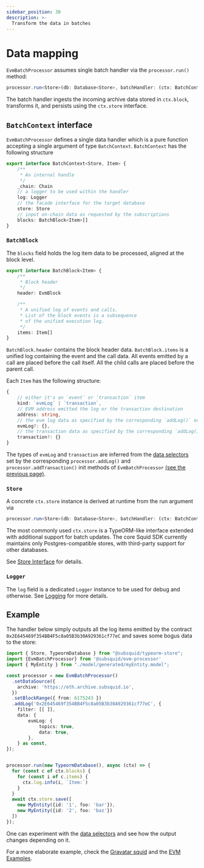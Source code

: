 ```yaml
---
sidebar_position: 30
description: >-
  Transform the data in batches
---
```


# Data mapping


`EvmBatchProcessor` assumes single batch handler via the `processor.run()` method: 
```ts
processor.run<Store>(db: Database<Store>, batchHandler: (ctx: BatchContext<Store>) => Promise<void>)
```

The batch handler ingests the incoming archive data stored in `ctx.block`, transforms it, and persists using the `ctx.store` interface. 

## `BatchContext` interface

`EvmBatchProcessor` defines a single data handler which is a pure function accepting a single argument of type `BatchContext`. `BatchContext` has the following structure

```ts title="src/types/support.ts"
export interface BatchContext<Store, Item> {
    /**
     * An internal handle
     */
    _chain: Chain
    // a logger to be used within the handler
    log: Logger
    // the facade interface for the target database
    store: Store
    // input on-chain data as requested by the subscriptions
    blocks: BatchBlock<Item>[]
}
```

### `BatchBlock`

The `blocks` field holds the log item data to be processed, aligned at the block level.
```ts
export interface BatchBlock<Item> {
    /**
     * Block header
     */
    header: EvmBlock

    /**
     * A unified log of events and calls.
     * List of the block events is a subsequence 
     * of the unified execution log.
     */
    items: Item[]
}
```

`BatchBlock.header` contains the block header data. `BatchBlock.items` is a unified log containing the event and the call data.
All events emitted by a call are placed before the call itself. All the child calls are placed before the parent call.

Each `Item` has the following structure:
```ts
{ 
    // either it's an `event` or `transaction` item
    kind: `evmLog` | `transaction`,
    // EVM address emitted the log or the transaction destination
    address: string, 
    // the evm log data as specified by the corresponding `addLog()` or `addTransaction()` data selectors
    evmLog?: {},
    // the transaction data as specified by the corresponding `addLog()` or `addTransaction()` data selectors
    transaction?: {}
}
```

The types of `evmLog` and `transaction` are inferred from the [data selectors](/develop-a-squid/evm-processor/configuration/#data-selectors) set by the corresponding `processor.addLog()` and `processor.addTransaction()` init methods of `EvmBatchProcessor` [(see the previous page)](/develop-a-squid/evm-processor/configuration).


### `Store`

A concrete `ctx.store` instance is derived at runtime from the run argument via 

```ts
processor.run<Store>(db: Database<Store>, batchHandler: (ctx: BatchContext<Store>) => Promise<void>)
``` 
The most commonly used `ctx.store` is a TypeORM-like interface extended with additional support for batch updates. The core Squid SDK currently maintains only Postgres-compatible stores, with third-party support for other databases.

See [Store Interface](/develop-a-squid/substrate-processor/store-interface) for details.

### `Logger`

The `log` field is a dedicated `Logger` instance to be used for debug and otherwise. See [Logging](/develop-a-squid/logging) for more details.


## Example

The handler below simply outputs all the log items emitted by the contract `0x2E645469f354BB4F5c8a05B3b30A929361cf77eC` and saves some bogus data to the store:

```ts
import { Store, TypeormDatabase } from "@subsquid/typeorm-store";
import {EvmBatchProcessor} from '@subsquid/evm-processor'
import { MyEntity } from "./model/generated/myEntity.model";

const processor = new EvmBatchProcessor()
  .setDataSource({
    archive: 'https://eth.archive.subsquid.io',
  })
  .setBlockRange({ from: 6175243 })
  .addLog('0x2E645469f354BB4F5c8a05B3b30A929361cf77eC', {
    filter: [[ ]],
    data: {
        evmLog: {
            topics: true,
            data: true,
        },
    } as const,
});


processor.run(new TypeormDatabase(), async (ctx) => {
  for (const c of ctx.blocks) {
    for (const i of c.items) {
      ctx.log.info(i, `Item:`)
    }
  }
  await ctx.store.save([
    new MyEntity({id: '1', foo: 'bar'}), 
    new MyEntity({id: '2', foo: 'baz'})
  ])
});
```

One can experiment with the [data selectors](/develop-a-squid/evm-processor/configuration#data-selectors) and see how the output changes depending on it.

For a more elaborate example, check the [Gravatar squid](https://github.com/subsquid/squid-evm-template/tree/gravatar-squid) and the [EVM Examples](/develop-a-squid/examples).
